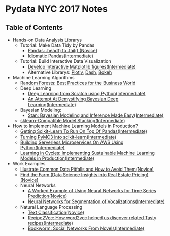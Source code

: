 # Pydata NYC 2017 Notes
Table of Contents
-----------------


   * Hands-on Data Analysis Librarys
       * Tutorial: Make Data Tidy by Pandas
          * [Pandas: .head() to .tail() (Novice)](https://github.com/TomAugspurger/pydata-nyc-ph2t)
          * [Idiomatic Pandas(Intermediate)](https://github.com/tdpetrou/Learn-Pandas)
       * Tutorial: Build Interactive Data Visualization
          * [Develop Interactive Matplotlib figures(Intermediate)](https://github.com/tacaswell/interactive_mpl_tutorial)
          * Alternative Librarys: [Plotly](https://github.com/plotly/plotly.py), [Dash](https://github.com/plotly/dash), [Bokeh](https://github.com/bokeh/bokeh)
   * Machine Learning Algorithms
      * [Random Forests: Best Practices for the Business World](https://revenueanalytics.com/random-forests-can-bring-rental-car-pricing-woods/)
      * Deep Learning
        * [Deep Learning from Scratch using Python(Intermediate)](https://github.com/SethHWeidman/ODSC_Neural_Nets_11-04-17)
        * [An Attempt At Demystifying Bayesian Deep Learning(Intermediate)](https://ericmjl.github.io/bayesian-deep-learning-demystified)
      * Bayesian Modeling:
        * [Stan: Bayesian Modeling and Inference Made Easy(Intermediate)](http://mc-stan.org/workshops/pydataNYC2017/)
      * [sklearn-Compatible Model Stacking(Intermediate)](https://github.com/civisanalytics/civisml-extensions)
   * How to Implement Machine Learning Models in Production?
     * [Getting Scikit-Learn To Run On Top Of Pandas(Intermediate)](https://github.com/atavory/ibex)
     * [Turning PyMC3 into scikit-learn(Intermediate)](https://github.com/parsing-science/pydata_nyc_nov_2017)
     * [Building Serverless Microservices On AWS Using Python(Intermediate)](https://github.com/skarlekar/faces)
     * [Learning in Cycles: Implementing Sustainable Machine Learning Models in Production(Intermediate)](https://github.com/therriault/slides)
   * Work Examples
     * [Illustrate Common Data Pitfalls and How to Avoid Them(Novice)](https://github.com/fbagirov/PyDataNYC2017)
     * [Find the Farm (Data Science Insights into Real Estate Pricing)(Novice)](http://www.40thparallelpython.com/)
     * Neural Networks
       * [A Worked Example of Using Neural Networks for Time Series Prediction(Novice)](https://github.com/llllllllll/osu-talk)
       * [Neural Networks for Segmentation of Vocalizations(Intermediate)](https://speakerdeck.com/nickledave/neural-networks-for-segmentation-of-vocalizations)
     * Natural Language Processing
       * [Text Classification(Novice)](https://github.com/PubChimps/pydata2017)
       * [Recipe2Vec: How word2vec helped us discover related Tasty recipes(Intermediate)](https://tech.buzzfeed.com/lettuce-evaluate-some-recipe-word-embeddings-64f76e61ac0c)
       * [Bookworm: Social Networks From Novels(Intermediate)](https://github.com/harrisonpim/bookworm)

